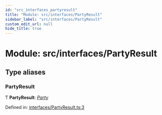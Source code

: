 ```yaml
---
id: "src_interfaces_partyresult"
title: "Module: src/interfaces/PartyResult"
sidebar_label: "src/interfaces/PartyResult"
custom_edit_url: null
hide_title: true
---
```


# Module: src/interfaces/PartyResult

## Type aliases

### PartyResult

Ƭ **PartyResult**: [*Party*](src_interfaces_party.md#party)

Defined in: [interfaces/PartyResult.ts:3](https://github.com/xr3ngine/xr3ngine/blob/a16a45d7e/packages/common/src/interfaces/PartyResult.ts#L3)

